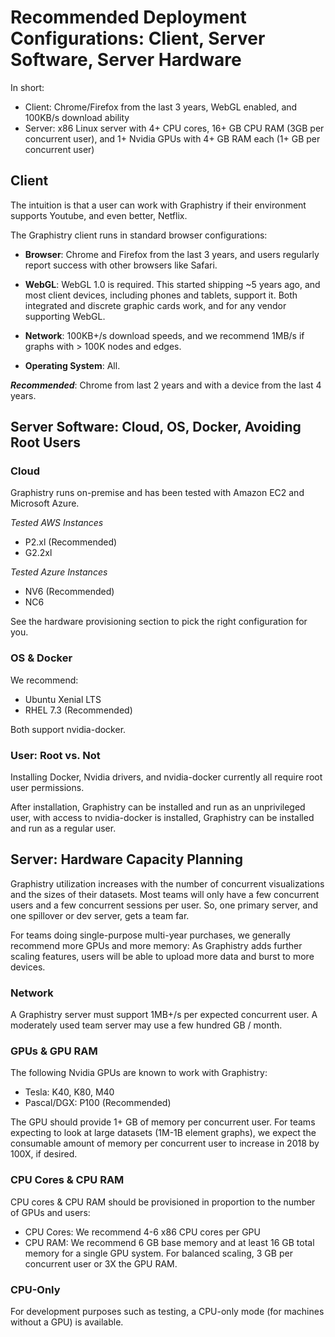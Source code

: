 # Recommended Deployment Configurations: Client, Server Software, Server Hardware

In short:

* Client: Chrome/Firefox from the last 3 years, WebGL enabled, and 100KB/s download ability
* Server: x86 Linux server with 4+ CPU cores, 16+ GB CPU RAM (3GB per concurrent user), and 1+ Nvidia GPUs with 4+ GB RAM each (1+ GB per concurrent user)

## Client

The intuition is that a user can work with Graphistry if their environment supports Youtube, and even better, Netflix.

The Graphistry client runs in standard browser configurations:

* **Browser**: Chrome and Firefox from the last 3 years, and users regularly report success with other browsers like Safari.

* **WebGL**: WebGL 1.0 is required. This started shipping ~5 years ago, and most client devices, including phones and tablets, support it. Both integrated and discrete graphic cards work, and for any vendor supporting WebGL.

* **Network**: 100KB+/s download speeds, and we recommend 1MB/s if graphs with > 100K nodes and edges. 

* **Operating System**: All.

***Recommended***: Chrome from last 2 years and with a device from the last 4 years.


## Server Software: Cloud, OS, Docker, Avoiding Root Users

### Cloud

Graphistry runs on-premise and has been tested with Amazon EC2 and Microsoft Azure.

*Tested AWS Instances*
* P2.xl (Recommended)
* G2.2xl

*Tested Azure Instances*
* NV6 (Recommended)
* NC6

See the hardware provisioning section to pick the right configuration for you.

### OS & Docker

We recommend:

* Ubuntu Xenial LTS
* RHEL 7.3 (Recommended)

Both support nvidia-docker.

### User: Root vs. Not

Installing Docker, Nvidia drivers, and nvidia-docker currently all require root user permissions.

After installation, Graphistry can be installed and run as an unprivileged user, with access to nvidia-docker is installed, Graphistry can be installed and run as a regular user.

## Server: Hardware Capacity Planning

Graphistry utilization increases with the number of concurrent visualizations and the sizes of their datasets. 
Most teams will only have a few concurrent users and a few concurrent sessions per user. So, one primary server, and one spillover or dev server, gets a team far.

For teams doing single-purpose multi-year purchases, we generally recommend more GPUs and more memory: As Graphistry adds further scaling features, users will be able to upload more data and burst to more devices. 


### Network

A Graphistry server must support 1MB+/s per expected concurrent user. A moderately used team server may use a few hundred GB / month.

### GPUs & GPU RAM

The following Nvidia GPUs are known to work with Graphistry:

* Tesla: K40, K80, M40
* Pascal/DGX: P100 (Recommended)

The GPU should provide 1+ GB of memory per concurrent user. For teams expecting to look at large datasets (1M-1B element graphs), we expect the consumable amount of memory per concurrent user to increase in 2018 by 100X, if desired.

### CPU Cores & CPU RAM

CPU cores & CPU RAM should be provisioned in proportion to the number of GPUs and users:

* CPU Cores: We recommend 4-6 x86 CPU cores per GPU
* CPU RAM: We recommend 6 GB base memory and at least 16 GB total memory for a single GPU system. For balanced scaling, 3 GB per concurrent user or 3X the GPU RAM.

### CPU-Only

For development purposes such as testing, a CPU-only mode (for machines without a GPU) is available.


